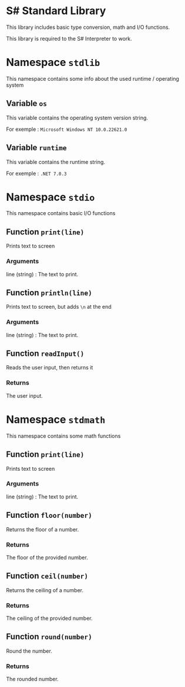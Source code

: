 # S# Standard Library
This library includes basic type conversion, math and I/O functions.

This library is required to the S# Interpreter to work.

# Namespace `stdlib`

This namespace contains some info about the used runtime / operating system

## Variable `os`

This variable contains the operating system version string.

For exemple : `Microsoft Windows NT 10.0.22621.0`

## Variable `runtime`

This variable contains the runtime string.

For exemple : `.NET 7.0.3`

# Namespace `stdio`

This namespace contains basic I/O functions

## Function `print(line)`
Prints text to screen

### Arguments
line (string) : The text to print.

## Function `println(line)`
Prints text to screen, but adds ```\n``` at the end

### Arguments
line (string) : The text to print.

## Function `readInput()`
Reads the user input, then returns it

### Returns
The user input.

# Namespace `stdmath`

This namespace contains some math functions

## Function `print(line)`
Prints text to screen

### Arguments
line (string) : The text to print.

## Function `floor(number)`
Returns the floor of a number.

### Returns
The floor of the provided number.

## Function `ceil(number)`
Returns the ceiling of a number.

### Returns
The ceiling of the provided number.

## Function `round(number)`
Round the number.

### Returns
The rounded number.
